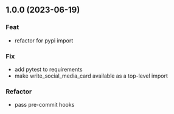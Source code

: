 ## 1.0.0 (2023-06-19)

### Feat

- refactor for pypi import

### Fix

- add pytest to requirements
- make write_social_media_card available as a top-level import

### Refactor

- pass pre-commit hooks
